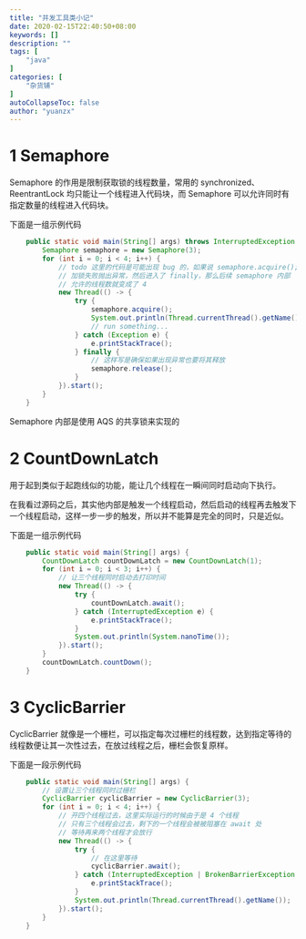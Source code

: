 ```yaml
---
title: "并发工具类小记"
date: 2020-02-15T22:40:50+08:00
keywords: []
description: ""
tags: [
    "java"
]
categories: [
    "杂货铺"
]
autoCollapseToc: false
author: "yuanzx"
---
```


# 1 Semaphore

Semaphore 的作用是限制获取锁的线程数量，常用的 synchronized、ReentrantLock 均只能让一个线程进入代码块，而 Semaphore 可以允许同时有指定数量的线程进入代码块。

下面是一组示例代码

```java
    public static void main(String[] args) throws InterruptedException {
        Semaphore semaphore = new Semaphore(3);
        for (int i = 0; i < 4; i++) {
            // todo 这里的代码是可能出现 bug 的，如果说 semaphore.acquire(); 
            // 加锁失败抛出异常，然后进入了 finally，那么后续 semaphore 内部
            // 允许的线程数就变成了 4
            new Thread(() -> {
                try {
                    semaphore.acquire();
                    System.out.println(Thread.currentThread().getName());
                    // run something...
                } catch (Exception e) {
                    e.printStackTrace();
                } finally {
                    // 这样写是确保如果出现异常也要将其释放
                    semaphore.release();
                }
            }).start();
        }
    }
```

Semaphore 内部是使用 AQS 的共享锁来实现的

# 2 CountDownLatch

用于起到类似于起跑线似的功能，能让几个线程在一瞬间同时启动向下执行。

在我看过源码之后，其实他内部是触发一个线程启动，然后启动的线程再去触发下一个线程启动，这样一步一步的触发，所以并不能算是完全的同时，只是近似。

下面是一组示例代码

```java
    public static void main(String[] args) {
        CountDownLatch countDownLatch = new CountDownLatch(1);
        for (int i = 0; i < 3; i++) {
            // 让三个线程同时启动去打印时间
            new Thread(() -> {
                try {
                    countDownLatch.await();
                } catch (InterruptedException e) {
                    e.printStackTrace();
                }
                System.out.println(System.nanoTime());
            }).start();
        }
        countDownLatch.countDown();
    }
```

# 3 CyclicBarrier

CyclicBarrier 就像是一个栅栏，可以指定每次过栅栏的线程数，达到指定等待的线程数便让其一次性过去，在放过线程之后，栅栏会恢复原样。

下面是一段示例代码

```java
    public static void main(String[] args) {
        // 设置让三个线程同时过栅栏
        CyclicBarrier cyclicBarrier = new CyclicBarrier(3);
        for (int i = 0; i < 4; i++) {
            // 开四个线程过去，这里实际运行的时候由于是 4 个线程
            // 只有三个线程会过去，剩下的一个线程会被被阻塞在 await 处
            // 等待再来两个线程才会放行
            new Thread(() -> {
                try {
                    // 在这里等待
                    cyclicBarrier.await();
                } catch (InterruptedException | BrokenBarrierException e) {
                    e.printStackTrace();
                }
                System.out.println(Thread.currentThread().getName());
            }).start();
        }
    }
```
